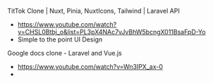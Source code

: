 TitTok Clone | Nuxt, Pinia, NuxtIcons, Tailwind | Laravel API

- https://www.youtube.com/watch?v=CHSL0Btbj_o&list=PL3pX4NAc7vJvBhW5bcngX011BsaFpD-Yo
- Simple to the point UI Design

Google docs clone -  Laravel and Vue.js
- https://www.youtube.com/watch?v=Wn3IPX_ax-0
- 